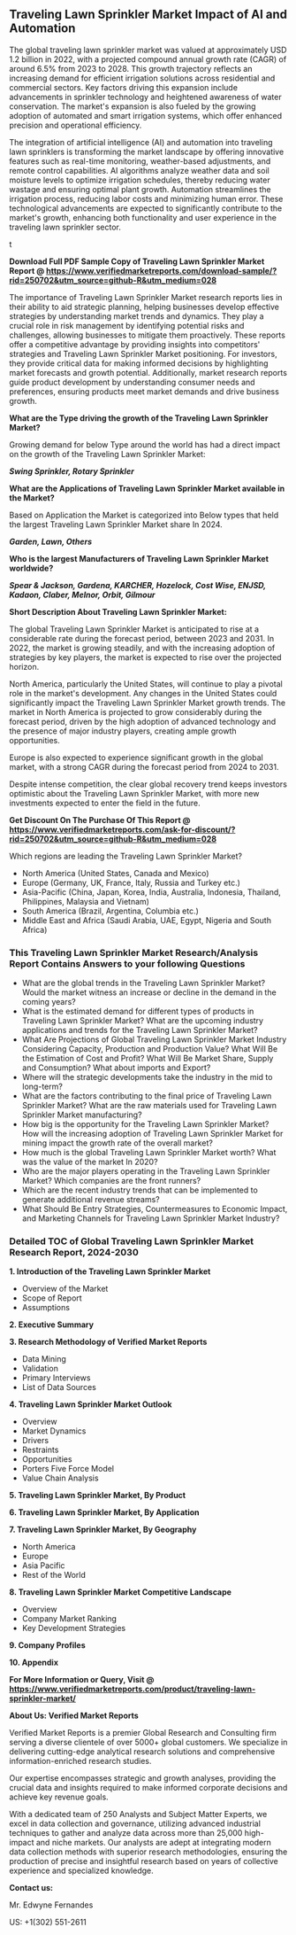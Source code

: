 <h2>Traveling Lawn Sprinkler Market Impact of AI and Automation</h2><p>The global traveling lawn sprinkler market was valued at approximately USD 1.2 billion in 2022, with a projected compound annual growth rate (CAGR) of around 6.5% from 2023 to 2028. This growth trajectory reflects an increasing demand for efficient irrigation solutions across residential and commercial sectors. Key factors driving this expansion include advancements in sprinkler technology and heightened awareness of water conservation. The market's expansion is also fueled by the growing adoption of automated and smart irrigation systems, which offer enhanced precision and operational efficiency.</p><p>The integration of artificial intelligence (AI) and automation into traveling lawn sprinklers is transforming the market landscape by offering innovative features such as real-time monitoring, weather-based adjustments, and remote control capabilities. AI algorithms analyze weather data and soil moisture levels to optimize irrigation schedules, thereby reducing water wastage and ensuring optimal plant growth. Automation streamlines the irrigation process, reducing labor costs and minimizing human error. These technological advancements are expected to significantly contribute to the market's growth, enhancing both functionality and user experience in the traveling lawn sprinkler sector.</p>t</p><p id="" class=""><strong>Download Full PDF Sample Copy of Traveling Lawn Sprinkler Market Report @ <a href="https://www.verifiedmarketreports.com/download-sample/?rid=250702&utm_source=github-R&utm_medium=028" target="_blank">https://www.verifiedmarketreports.com/download-sample/?rid=250702&utm_source=github-R&utm_medium=028</a></strong></p><p>The importance of&nbsp;Traveling Lawn Sprinkler Market research reports lies in their ability to aid strategic planning, helping businesses develop effective strategies by understanding market trends and dynamics. They play a crucial role in risk management by identifying potential risks and challenges, allowing businesses to mitigate them proactively. These reports offer a competitive advantage by providing insights into competitors' strategies and Traveling Lawn Sprinkler Market positioning. For investors, they provide critical data for making informed decisions by highlighting market forecasts and growth potential. Additionally, market research reports guide product development by understanding consumer needs and preferences, ensuring products meet market demands and drive business growth.</p><p><strong>What are the&nbsp;Type driving the growth of the Traveling Lawn Sprinkler Market?</strong></p><p id="" class="">Growing demand for below Type around the world has had a direct impact on the growth of the Traveling Lawn Sprinkler Market:</p><em><strong>Swing Sprinkler, Rotary Sprinkler</strong></em></p><strong>What are the&nbsp;Applications&nbsp;of Traveling Lawn Sprinkler Market available in the Market?</strong></p><p id="" class="">Based on Application the Market is categorized into Below types that held the largest Traveling Lawn Sprinkler Market share In 2024.</p><em><strong>Garden, Lawn, Others</strong></em></p><strong>Who is the largest Manufacturers of Traveling Lawn Sprinkler Market worldwide?</strong></p><p><em><strong>Spear & Jackson, Gardena, KARCHER, Hozelock, Cost Wise, ENJSD, Kadaon, Claber, Melnor, Orbit, Gilmour</strong></em></p><p id="" class=""><strong>Short Description About Traveling Lawn Sprinkler Market:</strong></p><p>The global Traveling Lawn Sprinkler Market is anticipated to rise at a considerable rate during the forecast period, between 2023 and 2031. In 2022, the market is growing steadily, and with the increasing adoption of strategies by key players, the market is expected to rise over the projected horizon.</p><p>North America, particularly the United States, will continue to play a pivotal role in the market's development. Any changes in the United States could significantly impact the Traveling Lawn Sprinkler Market growth trends. The market in North America is projected to grow considerably during the forecast period, driven by the high adoption of advanced technology and the presence of major industry players, creating ample growth opportunities.</p><p>Europe is also expected to experience significant growth in the global market, with a strong CAGR during the forecast period from 2024 to 2031.</p><p>Despite intense competition, the clear global recovery trend keeps investors optimistic about the Traveling Lawn Sprinkler Market, with more new investments expected to enter the field in the future.</p><p id="" class=""><strong>Get Discount On The Purchase Of This Report @ <a href="https://www.verifiedmarketreports.com/ask-for-discount/?rid=250702&utm_source=github-R&utm_medium=028" target="_blank">https://www.verifiedmarketreports.com/ask-for-discount/?rid=250702&utm_source=github-R&utm_medium=028</a></strong></p>Which regions are leading the Traveling Lawn Sprinkler Market?</p><ul><li>North America (United States, Canada and Mexico)</li><li>Europe (Germany, UK, France, Italy, Russia and Turkey etc.)</li><li>Asia-Pacific (China, Japan, Korea, India, Australia, Indonesia, Thailand, Philippines, Malaysia and Vietnam)</li><li>South America (Brazil, Argentina, Columbia etc.)</li><li>Middle East and Africa (Saudi Arabia, UAE, Egypt, Nigeria and South Africa)</li></ul><h3 id="" class="">This Traveling Lawn Sprinkler Market Research/Analysis Report Contains Answers to your following Questions</h3><ul><li>What are the global trends in the Traveling Lawn Sprinkler Market? Would the market witness an increase or decline in the demand in the coming years?</li><li>What is the estimated demand for different types of products in Traveling Lawn Sprinkler Market? What are the upcoming industry applications and trends for the Traveling Lawn Sprinkler Market?</li><li>What Are Projections of Global Traveling Lawn Sprinkler Market Industry Considering Capacity, Production and Production Value? What Will Be the Estimation of Cost and Profit? What Will Be Market Share, Supply and Consumption? What about imports and Export?</li><li>Where will the strategic developments take the industry in the mid to long-term?</li><li>What are the factors contributing to the final price of Traveling Lawn Sprinkler Market? What are the raw materials used for Traveling Lawn Sprinkler Market manufacturing?</li><li>How big is the opportunity for the Traveling Lawn Sprinkler Market? How will the increasing adoption of Traveling Lawn Sprinkler Market for mining impact the growth rate of the overall market?</li><li>How much is the global Traveling Lawn Sprinkler Market worth? What was the value of the market In 2020?</li><li>Who are the major players operating in the Traveling Lawn Sprinkler Market? Which companies are the front runners?</li><li>Which are the recent industry trends that can be implemented to generate additional revenue streams?</li><li>What Should Be Entry Strategies, Countermeasures to Economic Impact, and Marketing Channels for Traveling Lawn Sprinkler Market Industry?</li></ul><h3 id="" class="">Detailed TOC of Global Traveling Lawn Sprinkler Market Research Report, 2024-2030</h3><p id="" class=""><strong>1. Introduction of the Traveling Lawn Sprinkler Market</strong></p><ul><li>Overview of the Market</li><li>Scope of Report</li><li>Assumptions</li></ul><p id="" class=""><strong>2. Executive Summary</strong></p><p id="" class=""><strong>3. Research Methodology of Verified Market Reports</strong></p><ul><li>Data Mining</li><li>Validation</li><li>Primary Interviews</li><li>List of Data Sources</li></ul><p id="" class=""><strong>4. Traveling Lawn Sprinkler Market Outlook</strong></p><ul><li>Overview</li><li>Market Dynamics</li><li>Drivers</li><li>Restraints</li><li>Opportunities</li><li>Porters Five Force Model</li><li>Value Chain Analysis</li></ul><p id="" class=""><strong>5. Traveling Lawn Sprinkler Market, By Product</strong></p><p id="" class=""><strong>6. Traveling Lawn Sprinkler Market, By Application</strong></p><p id="" class=""><strong>7. Traveling Lawn Sprinkler Market, By Geography</strong></p><ul><li>North America</li><li>Europe</li><li>Asia Pacific</li><li>Rest of the World</li></ul><p id="" class=""><strong>8. Traveling Lawn Sprinkler Market Competitive Landscape</strong></p><ul><li>Overview</li><li>Company Market Ranking</li><li>Key Development Strategies</li></ul><p id="" class=""><strong>9. Company Profiles</strong></p><p id="" class=""><strong>10. Appendix</strong></p><p id="" class=""><strong>For More Information or Query, Visit @ <a href="https://www.verifiedmarketreports.com/product/traveling-lawn-sprinkler-market/" target="_blank">https://www.verifiedmarketreports.com/product/traveling-lawn-sprinkler-market/</a></strong></p><p id="" class=""><strong>About Us: Verified Market Reports</strong></p><p id="" class="">Verified Market Reports is a premier Global Research and Consulting firm serving a diverse clientele of over 5000+ global customers. We specialize in delivering cutting-edge analytical research solutions and comprehensive information-enriched research studies.</p><p id="" class="">Our expertise encompasses strategic and growth analyses, providing the crucial data and insights required to make informed corporate decisions and achieve key revenue goals.</p><p id="" class="">With a dedicated team of 250 Analysts and Subject Matter Experts, we excel in data collection and governance, utilizing advanced industrial techniques to gather and analyze data across more than 25,000 high-impact and niche markets. Our analysts are adept at integrating modern data collection methods with superior research methodologies, ensuring the production of precise and insightful research based on years of collective experience and specialized knowledge.</p><p id="" class=""><strong>Contact us:</strong></p><p id="" class="">Mr. Edwyne Fernandes</p><p id="" class="">US: +1(302) 551-2611</p>